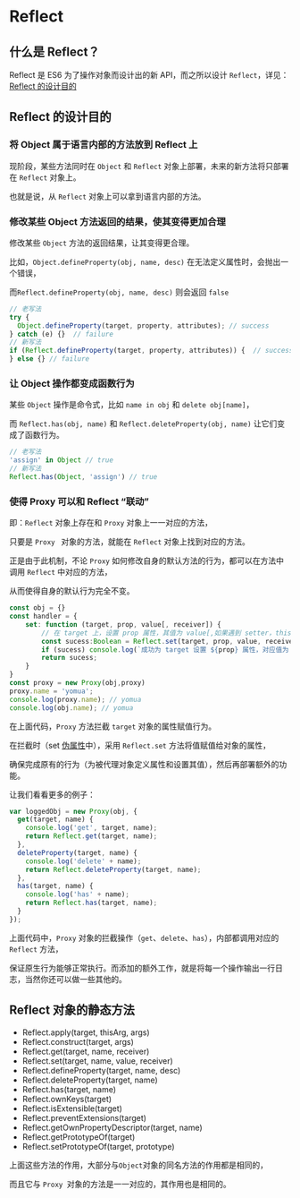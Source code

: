 # Reflect

## 什么是 Reflect？

Reflect 是 ES6 为了操作对象而设计出的新 API，而之所以设计 `Reflect`，详见：<a href='#Reflect 的设计目的'>Reflect 的设计目的</a>

## Reflect 的设计目的

### 将 Object 属于语言内部的方法放到 Reflect 上

现阶段，某些方法同时在 `Object` 和 `Reflect` 对象上部署，未来的新方法将只部署在 `Reflect` 对象上。

也就是说，从 `Reflect` 对象上可以拿到语言内部的方法。

### 修改某些 Object 方法返回的结果，使其变得更加合理

修改某些 `Object` 方法的返回结果，让其变得更合理。

比如，`Object.defineProperty(obj, name, desc)` 在无法定义属性时，会抛出一个错误，

而`Reflect.defineProperty(obj, name, desc)` 则会返回 `false`

```javascript
// 老写法
try {
  Object.defineProperty(target, property, attributes); // success
} catch (e) {}  // failure
// 新写法
if (Reflect.defineProperty(target, property, attributes)) {  // success
} else {} // failure
```

### 让 Object 操作都变成函数行为

某些 `Object` 操作是命令式，比如 `name in obj` 和 `delete obj[name]`，

而 `Reflect.has(obj, name)` 和 `Reflect.deleteProperty(obj, name)` 让它们变成了函数行为。

```javascript
// 老写法
'assign' in Object // true
// 新写法
Reflect.has(Object, 'assign') // true
```

### 使得 Proxy 可以和 Reflect  “联动”

即：`Reflect` 对象上存在和 `Proxy` 对象上一一对应的方法，

只要是  `Proxy ` 对象的方法，就能在 `Reflect` 对象上找到对应的方法。

正是由于此机制，不论 `Proxy`  如何修改自身的默认方法的行为，都可以在方法中调用 `Reflect` 中对应的方法，

从而使得自身的默认行为完全不变。

```typescript
const obj = {}
const handler = {
	set: function (target, prop, value[, receiver]) {
        // 在 target 上，设置 prop 属性，其值为 value[,如果遇到 setter，this 将提供给目标调用。]
    	const sucess:Boolean = Reflect.set(target, prop, value, receiver)
        if (sucess) console.log(`成功为 target 设置 ${prop} 属性，对应值为：${value}`)
		return sucess;
	}
}
const proxy = new Proxy(obj,proxy)
proxy.name = 'yomua';
console.log(proxy.name); // yomua
console.log(obj.name); // yomua
```

在上面代码，`Proxy` 方法拦截 `target` 对象的属性赋值行为。

在拦截时（set [伪属性](https://developer.mozilla.org/zh-CN/docs/Web/JavaScript/Reference/Functions/set)中），采用 `Reflect.set` 方法将值赋值给对象的属性，

确保完成原有的行为（为被代理对象定义属性和设置其值），然后再部署额外的功能。

让我们看看更多的例子：

```ts
var loggedObj = new Proxy(obj, {
  get(target, name) {
    console.log('get', target, name);
    return Reflect.get(target, name);
  },
  deleteProperty(target, name) {
    console.log('delete' + name);
    return Reflect.deleteProperty(target, name);
  },
  has(target, name) {
    console.log('has' + name);
    return Reflect.has(target, name);
  }
});
```

上面代码中，`Proxy` 对象的拦截操作（`get`、`delete`、`has`），内部都调用对应的 `Reflect` 方法，

保证原生行为能够正常执行。而添加的额外工作，就是将每一个操作输出一行日志，当然你还可以做一些其他的。

## Reflect 对象的静态方法

- Reflect.apply(target, thisArg, args)
- Reflect.construct(target, args)
- Reflect.get(target, name, receiver)
- Reflect.set(target, name, value, receiver)
- Reflect.defineProperty(target, name, desc)
- Reflect.deleteProperty(target, name)
- Reflect.has(target, name)
- Reflect.ownKeys(target)
- Reflect.isExtensible(target)
- Reflect.preventExtensions(target)
- Reflect.getOwnPropertyDescriptor(target, name)
- Reflect.getPrototypeOf(target)
- Reflect.setPrototypeOf(target, prototype)

上面这些方法的作用，大部分与`Object`对象的同名方法的作用都是相同的，

而且它与 `Proxy `对象的方法是一一对应的，其作用也是相同的。















































